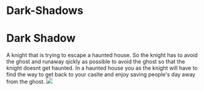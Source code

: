 # Dark-Shadows
<h1>Dark Shadow</h1>
<p>A knight that is trying to escape a haunted house. So the knight has to avoid the ghost and runaway qickly as possible to avoid the ghost so that the knight doesnt get haunted. In a haunted house you as the knight will have to find the way to get back to your caslte and enjoy saving people's day away from the ghost.
 <img Src="https://ak2.picdn.net/shutterstock/videos/4457852/thumb/1.jpg"
